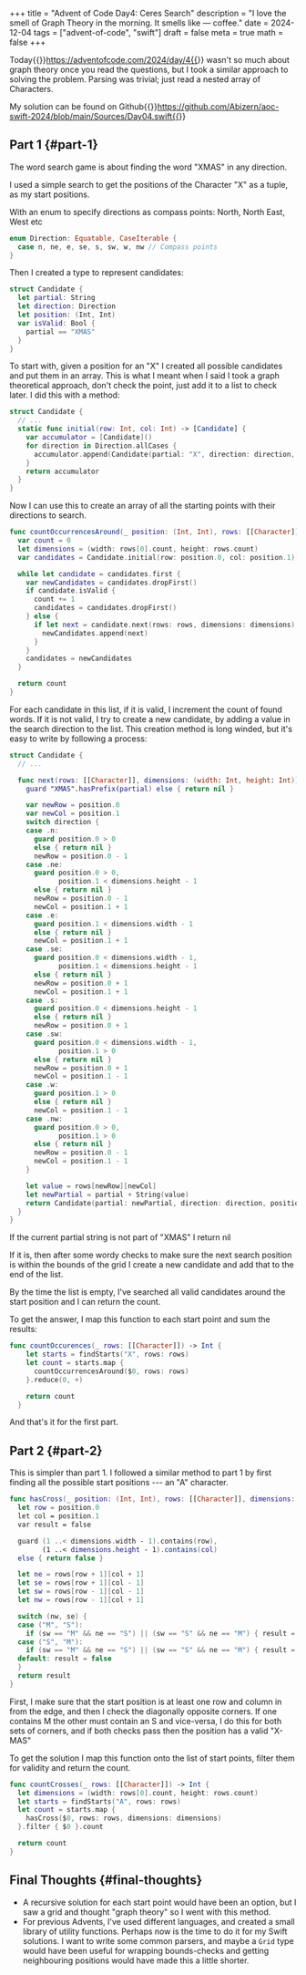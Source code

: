 +++
title = "Advent of Code Day4: Ceres Search"
description = "I love the smell of Graph Theory in the morning. It smells like — coffee."
date = 2024-12-04
tags = ["advent-of-code", "swift"]
draft = false
meta = true
math = false
+++

Today{{<sidenote>}}https://adventofcode.com/2024/day/4{{</sidenote>}} wasn't so much about graph theory once you read the questions, but I took a similar approach to solving the problem. Parsing was trivial; just read a nested array of Characters.

My solution can be found on Github{{<sidenote>}}https://github.com/Abizern/aoc-swift-2024/blob/main/Sources/Day04.swift{{</sidenote>}}


## Part 1 {#part-1}

The word search game is about finding the word "XMAS" in any direction.

I used a simple search to get the positions of the Character "X" as a tuple, as my start positions.

With an enum to specify directions as compass points: North, North East, West etc

```swift
enum Direction: Equatable, CaseIterable {
  case n, ne, e, se, s, sw, w, nw // Compass points
}
```

Then I created a type to represent candidates:

```swift
struct Candidate {
  let partial: String
  let direction: Direction
  let position: (Int, Int)
  var isValid: Bool {
    partial == "XMAS"
  }
}
```

To start with, given a position for an "X" I created all possible candidates and put them in an array. This is what I meant when I said I took a graph theoretical approach, don't check the point, just add it to a list to check later. I did this with a method:

```swift
struct Candidate {
  // ...
  static func initial(row: Int, col: Int) -> [Candidate] {
    var accumulator = [Candidate]()
    for direction in Direction.allCases {
      accumulator.append(Candidate(partial: "X", direction: direction, position: (row, col)))
    }
    return accumulator
  }
}
```

Now I can use this to create an array of all the starting points with their directions to search.

```swift
func countOccurrencesAround(_ position: (Int, Int), rows: [[Character]]) -> Int {
  var count = 0
  let dimensions = (width: rows[0].count, height: rows.count)
  var candidates = Candidate.initial(row: position.0, col: position.1)[...]

  while let candidate = candidates.first {
    var newCandidates = candidates.dropFirst()
    if candidate.isValid {
      count += 1
      candidates = candidates.dropFirst()
    } else {
      if let next = candidate.next(rows: rows, dimensions: dimensions) {
        newCandidates.append(next)
      }
    }
    candidates = newCandidates
  }

  return count
}
```

For each candidate in this list, if it is valid, I increment the count of found words. If it is not valid, I try to create a new candidate, by adding a value in the search direction to the list. This creation method is long winded, but it's easy to write by following a process:

```swift
struct Candidate {
  // ...

  func next(rows: [[Character]], dimensions: (width: Int, height: Int)) -> Candidate? {
    guard "XMAS".hasPrefix(partial) else { return nil }

    var newRow = position.0
    var newCol = position.1
    switch direction {
    case .n:
      guard position.0 > 0
      else { return nil }
      newRow = position.0 - 1
    case .ne:
      guard position.0 > 0,
            position.1 < dimensions.height - 1
      else { return nil }
      newRow = position.0 - 1
      newCol = position.1 + 1
    case .e:
      guard position.1 < dimensions.width - 1
      else { return nil }
      newCol = position.1 + 1
    case .se:
      guard position.0 < dimensions.width - 1,
            position.1 < dimensions.height - 1
      else { return nil }
      newRow = position.0 + 1
      newCol = position.1 + 1
    case .s:
      guard position.0 < dimensions.height - 1
      else { return nil }
      newRow = position.0 + 1
    case .sw:
      guard position.0 < dimensions.width - 1,
            position.1 > 0
      else { return nil }
      newRow = position.0 + 1
      newCol = position.1 - 1
    case .w:
      guard position.1 > 0
      else { return nil }
      newCol = position.1 - 1
    case .nw:
      guard position.0 > 0,
            position.1 > 0
      else { return nil }
      newRow = position.0 - 1
      newCol = position.1 - 1
    }

    let value = rows[newRow][newCol]
    let newPartial = partial + String(value)
    return Candidate(partial: newPartial, direction: direction, position: (newRow, newCol))
  }
}
```

If the current partial string is not part of "XMAS" I return nil

If it is, then after some wordy checks to make sure the next search position is within the bounds of the grid I create a new candidate and add that to the end of the list.

By the time the list is empty, I've searched all valid candidates around the start position and I can return the count.

To get the answer, I map this function to each start point and sum the results:

```swift
func countOccurences(_ rows: [[Character]]) -> Int {
    let starts = findStarts("X", rows: rows)
    let count = starts.map {
      countOccurrencesAround($0, rows: rows)
    }.reduce(0, +)

    return count
  }
```

And that's it for the first part.


## Part 2 {#part-2}

This is simpler than part 1. I followed a similar method to part 1 by first finding all the possible start positions --- an "A" character.

```swift
func hasCross(_ position: (Int, Int), rows: [[Character]], dimensions: (width: Int, height: Int)) -> Bool {
  let row = position.0
  let col = position.1
  var result = false

  guard (1 ..< dimensions.width - 1).contains(row),
        (1 ..< dimensions.height - 1).contains(col)
  else { return false }

  let ne = rows[row + 1][col + 1]
  let se = rows[row + 1][col - 1]
  let sw = rows[row - 1][col - 1]
  let nw = rows[row - 1][col + 1]

  switch (nw, se) {
  case ("M", "S"):
    if (sw == "M" && ne == "S") || (sw == "S" && ne == "M") { result = true }
  case ("S", "M"):
    if (sw == "M" && ne == "S") || (sw == "S" && ne == "M") { result = true }
  default: result = false
  }
  return result
}
```

First, I make sure that the start position is at least one row and column in from the edge, and then I check the diagonally opposite corners. If one contains M the other must contain an S and vice-versa, I do this for both sets of corners, and if both checks pass then the position has a valid "X-MAS"

To get the solution I map this function onto the list of start points, filter them for validity and return the count.

```swift
func countCrosses(_ rows: [[Character]]) -> Int {
  let dimensions = (width: rows[0].count, height: rows.count)
  let starts = findStarts("A", rows: rows)
  let count = starts.map {
    hasCross($0, rows: rows, dimensions: dimensions)
  }.filter { $0 }.count

  return count
}
```


## Final Thoughts {#final-thoughts}

-   A recursive solution for each start point would have been an option, but I saw a grid and thought "graph theory" so I went with this method.
-   For previous Advents, I've used different languages, and created a small library of utility functions. Perhaps now is the time to do it for my Swift solutions. I want to write some common parsers, and maybe a `Grid` type would have been useful for wrapping bounds-checks and getting neighbouring positions would have made this a little shorter.
